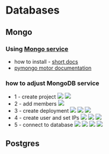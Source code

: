 # Databases
## Mongo
### Using [Mongo service](https://www.mongodb.com/) 
- how to install - [short docs](https://youtu.be/Sfj-l90n8Fc?si=4UZs06HIfRhU2FAr)
- [pymongo motor documentation](https://motor.readthedocs.io/en/stable/)

### how to adjust MongoDB service
- 1 - create project
  ![](img/mongo/create_project.png)
  ![](img/mongo/step2.png)
- 2 - add members
  ![](img/mongo/step3_add_members.png)
- 3 - create deployment
  ![](img/mongo/step4_create_deployment.png)
  ![](img/mongo/step5_set_subscription_free.png)
  ![](img/mongo/step6_aprove.png)
- 4 - create user and set IPs
  ![](img/mongo/step7_create_user1.png)
  ![](img/mongo/step8_IP_lists.png)
  ![](img/mongo/step9_access_from_globe.png)
- 5 - connect to database
  ![](img/mongo/step10_connection.png)
  ![](img/mongo/step10_connection2.png)
  ![](img/mongo/step10_connection3.png)
  ![](img/mongo/step11_connection_browse_db.png)
## Postgres